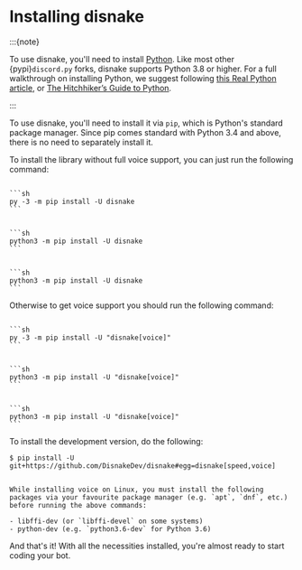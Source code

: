# Installing disnake

:::{note}

To use disnake, you'll need to install [Python][python]. Like most other {pypi}`discord.py` forks, disnake supports
Python 3.8 or higher. For a full walkthrough on installing Python, we suggest following
[this Real Python article](https://realpython.com/installing-python/), or
[The Hitchhiker’s Guide to Python](https://docs.python-guide.org/starting/installation/).

:::

To use disnake, you'll need to install it via `pip`, which is Python's standard package manager. Since pip comes
standard with Python 3.4 and above, there is no need to separately install it.

To install the library without full voice support, you can just run the following command:

````{tabbed} Windows

```sh
py -3 -m pip install -U disnake
```
````

````{tabbed} macOS

```sh
python3 -m pip install -U disnake
```
````

````{tabbed} Linux

```sh
python3 -m pip install -U disnake
```
````

Otherwise to get voice support you should run the following command:

````{tabbed} Windows

```sh
py -3 -m pip install -U "disnake[voice]"
```
````

````{tabbed} macOS

```sh
python3 -m pip install -U "disnake[voice]"
```
````

````{tabbed} Linux

```sh
python3 -m pip install -U "disnake[voice]"
```
````

To install the development version, do the following:

```
$ pip install -U git+https://github.com/DisnakeDev/disnake#egg=disnake[speed,voice]
```

```{note}

While installing voice on Linux, you must install the following packages via your favourite package manager (e.g. `apt`, `dnf`, etc.) before running the above commands:

- libffi-dev (or `libffi-devel` on some systems)
- python-dev (e.g. `python3.6-dev` for Python 3.6)
```

And that's it! With all the necessities installed, you're almost ready to start coding your bot.

[python]: https://www.python.org/downloads/
[brew]: https://brew.sh/
[opensource-linux]: https://opensource.com/article/20/4/install-python-linux
[breakingchanges]: https://gist.github.com/apple502j/f75b4f24652f04de85c7084ffd73ec58
